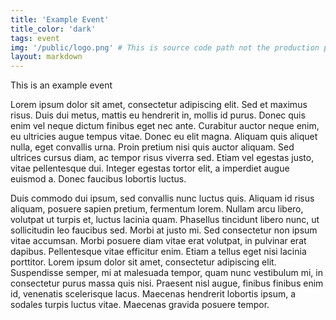 ```yaml
---
title: 'Example Event'
title_color: 'dark'
tags: event
img: '/public/logo.png' # This is source code path not the production path
layout: markdown
---
```

This is an example event

Lorem ipsum dolor sit amet, consectetur adipiscing elit. Sed et maximus risus. Duis dui metus, mattis eu hendrerit in, mollis id purus. Donec quis enim vel neque dictum finibus eget nec ante. Curabitur auctor neque enim, eu ultricies augue tempus vitae. Donec eu elit magna. Aliquam quis aliquet nulla, eget convallis urna. Proin pretium nisi quis auctor aliquam. Sed ultrices cursus diam, ac tempor risus viverra sed. Etiam vel egestas justo, vitae pellentesque dui. Integer egestas tortor elit, a imperdiet augue euismod a. Donec faucibus lobortis luctus.

Duis commodo dui ipsum, sed convallis nunc luctus quis. Aliquam id risus aliquam, posuere sapien pretium, fermentum lorem. Nullam arcu libero, volutpat ut turpis et, luctus lacinia quam. Phasellus tincidunt libero nunc, ut sollicitudin leo faucibus sed. Morbi at justo mi. Sed consectetur non ipsum vitae accumsan. Morbi posuere diam vitae erat volutpat, in pulvinar erat dapibus. Pellentesque vitae efficitur enim. Etiam a tellus eget nisi lacinia porttitor. Lorem ipsum dolor sit amet, consectetur adipiscing elit. Suspendisse semper, mi at malesuada tempor, quam nunc vestibulum mi, in consectetur purus massa quis nisi. Praesent nisl augue, finibus finibus enim id, venenatis scelerisque lacus. Maecenas hendrerit lobortis ipsum, a sodales turpis luctus vitae. Maecenas gravida posuere tempor.

